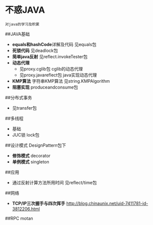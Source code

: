 # 不惑JAVA
    对java的学习及积累

##JAVA基础

- **equals和hashCode**详解及代码 见equals包
- **死锁代码** 见deadlock包
- **简单java反射** 见reflect.invokeTester包
- **动态代理**
    - 见proxy.cglib包 cglib的动态代理
    - 见proxy.javareflect包 java实现动态代理
- **KMP算法** 字符串KMP算法 见string.KMPAlgorithm
- **阻塞实现** produceandconsume包

##分布式事务
- 见transfer包

##多线程
- 基础
- JUC锁 lock包


##设计模式
DesignPattern包下
- **修饰模式** decorator
- **单例模式** singleton



##应用
- 通过反射计算方法所用时间 见reflect/time包

##网络
- **TCP/IP三次握手与四次挥手** http://blog.chinaunix.net/uid-7411781-id-3812206.html

##RPC
motan